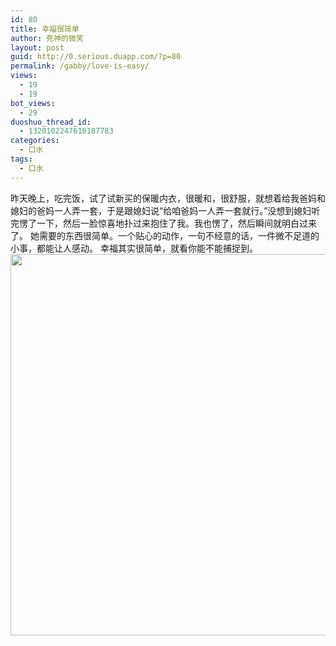 ```yaml
---
id: 80
title: 幸福很简单
author: 死神的微笑
layout: post
guid: http://0.serious.duapp.com/?p=80
permalink: /gabby/love-is-easy/
views:
  - 19
  - 19
bot_views:
  - 29
duoshuo_thread_id:
  - 1320102247610187783
categories:
  - 口水
tags:
  - 口水
---
```

昨天晚上，吃完饭，试了试新买的保暖内衣，很暖和，很舒服，就想着给我爸妈和媳妇的爸妈一人弄一套，于是跟媳妇说&ldquo;给咱爸妈一人弄一套就行。&rdquo;没想到媳妇听完愣了一下，然后一脸惊喜地扑过来抱住了我。我也愣了，然后瞬间就明白过来了。 她需要的东西很简单。一个贴心的动作，一句不经意的话，一件微不足道的小事，都能让人感动。 幸福其实很简单，就看你能不能捕捉到。<a href="http://images.cy198706.com/Gabby/hold your hands.jpg" target="_blank"><img alt="" src="http://images.cy198706.com/Gabby/hold%20your%20hands.jpg" style="width: 610px;" /></a>